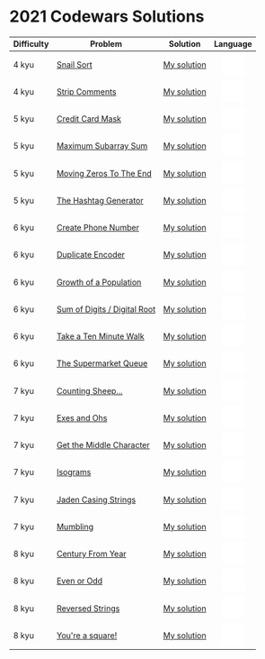 # 2021 Codewars Solutions

| Difficulty | Problem | Solution | Language |
| ---------- | ------- | -------- | :------: |
| 4 kyu     | [Snail Sort](https://www.codewars.com/kata/521c2db8ddc89b9b7a0000c1) | [My solution](snail_sort.py) | [![Python](../icons/python.svg)](snail_sort.py) |
| 4 kyu     | [Strip Comments](https://www.codewars.com/kata/51c8e37cee245da6b40000bd/python) | [My solution](strip_comments.py) | [![Python](../icons/python.svg)](strip_comments.py) |
| 5 kyu     | [Credit Card Mask](https://www.codewars.com/kata/5412509bd436bd33920011bc) | [My solution](credit_card_mask.py) | [![Python](../icons/python.svg)](credit_card_mask.py) |
| 5 kyu     | [Maximum Subarray Sum](https://www.codewars.com/kata/54521e9ec8e60bc4de000d6c) | [My solution](maximum_subarray_sum.py) | [![Python](../icons/python.svg)](maximum_subarray_sum.py) |
| 5 kyu     | [Moving Zeros To The End](https://www.codewars.com/kata/52597aa56021e91c93000cb0) | [My solution](moving_zeros_to_the_end.py) | [![Python](../icons/python.svg)](moving_zeros_to_the_end.py) |
| 5 kyu     | [The Hashtag Generator](https://www.codewars.com/kata/52449b062fb80683ec000024) | [My solution](hashtag_generator.py) | [![Python](../icons/python.svg)](hashtag_generator.py) |
| 6 kyu     | [Create Phone Number](https://www.codewars.com/kata/525f50e3b73515a6db000b83) | [My solution](create_phone_number.py) | [![Python](../icons/python.svg)](create_phone_number.py) |
| 6 kyu     | [Duplicate Encoder](https://www.codewars.com/kata/54b42f9314d9229fd6000d9c) | [My solution](duplicate_encoder.py) | [![Python](../icons/python.svg)](duplicate_encoder.py) |
| 6 kyu     | [Growth of a Population](https://www.codewars.com/kata/563b662a59afc2b5120000c6) | [My solution](growth_of_population.py) | [![Python](../icons/python.svg)](growth_of_population.py) |
| 6 kyu     | [Sum of Digits / Digital Root](https://www.codewars.com/kata/541c8630095125aba6000c00) | [My solution](sum_of_digits.py) | [![Python](../icons/python.svg)](sum_of_digits.py) |
| 6 kyu     | [Take a Ten Minute Walk](https://www.codewars.com/kata/54da539698b8a2ad76000228) | [My solution](take_a_ten_minute_walk.py) | [![Python](../icons/python.svg)](take_a_ten_minute_walk.py) |
| 6 kyu     | [The Supermarket Queue](https://www.codewars.com/kata/57b06f90e298a7b53d000a86) | [My solution](the_supermarket_queue.py) | [![Python](../icons/python.svg)](the_supermarket_queue.py) |
| 7 kyu     | [Counting Sheep...](https://www.codewars.com/kata/54edbc7200b811e956000556) | [My solution](counting_sheeps.py) | [![Python](../icons/python.svg)](counting_sheeps.py) |
| 7 kyu     | [Exes and Ohs](https://www.codewars.com/kata/55908aad6620c066bc00002a) | [My solution](exes_and_ohs.py) | [![Python](../icons/python.svg)](exes_and_ohs.py) |
| 7 kyu     | [Get the Middle Character](https://www.codewars.com/kata/56747fd5cb988479af000028) | [My solution](get_the_middle_character.py) | [![Python](../icons/python.svg)](get_the_middle_character.py) |
| 7 kyu     | [Isograms](https://www.codewars.com/kata/54ba84be607a92aa900000f1) | [My solution](isograms.py) | [![Python](../icons/python.svg)](isograms.py) |
| 7 kyu     | [Jaden Casing Strings](https://www.codewars.com/kata/5390bac347d09b7da40006f6) | [My solution](jaden_casing.py) | [![Python](../icons/python.svg)](jaden_casing.py) |
| 7 kyu     | [Mumbling](https://www.codewars.com/kata/5667e8f4e3f572a8f2000039) | [My solution](mumbling.py) | [![Python](../icons/python.svg)](mumbling.py) |
| 8 kyu     | [Century From Year](https://www.codewars.com/kata/5a3fe3dde1ce0e8ed6000097) | [My solution](century_from_year.py) | [![Python](../icons/python.svg)](century_from_year.py) |
| 8 kyu     | [Even or Odd](https://www.codewars.com/kata/53da3dbb4a5168369a0000fe) | [My solution](even_or_odd.py) | [![Python](../icons/python.svg)](even_or_odd.py) |
| 8 kyu     | [Reversed Strings](https://www.codewars.com/kata/5168bb5dfe9a00b126000018) | [My solution](reserved_strings.py) | [![Python](../icons/python.svg)](reserved_strings.py) |
| 8 kyu     | [You're a square!](https://www.codewars.com/kata/54c27a33fb7da0db0100040e) | [My solution](you_are_a_square.py) | [![Python](../icons/python.svg)](you_are_a_square.py) |
